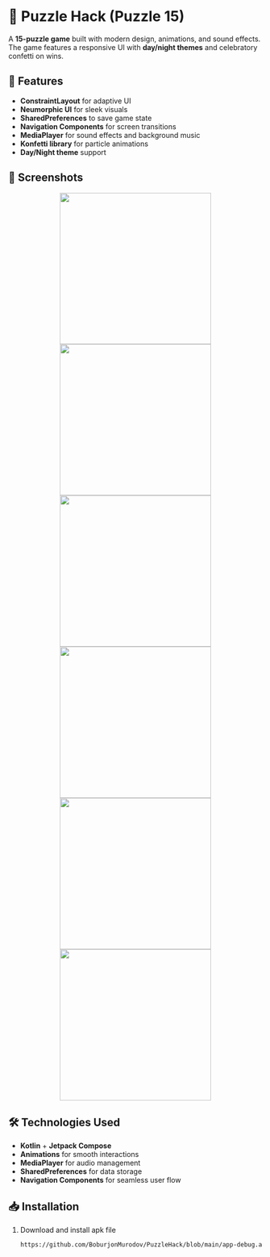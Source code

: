 # 🧩 Puzzle Hack (Puzzle 15)

A **15-puzzle game** built with modern design, animations, and sound effects. The game features a responsive UI with **day/night themes** and celebratory confetti on wins.

## 🚀 Features
- **ConstraintLayout** for adaptive UI  
- **Neumorphic UI** for sleek visuals  
- **SharedPreferences** to save game state  
- **Navigation Components** for screen transitions  
- **MediaPlayer** for sound effects and background music  
- **Konfetti library** for particle animations  
- **Day/Night theme** support  

## 📸 Screenshots
<p align="center">
  <img src="./Screenshot_20241025_154713_PuzzleHack.jpg" width="300"/>
  <img src="./Screenshot_20241025_154718_PuzzleHack.jpg" width="300"/>
  <img src="./Screenshot_20241025_154957_PuzzleHack.jpg" width="300"/>
  <img src="./Screenshot_20241025_155004_PuzzleHack.jpg" width="300"/>
  <img src="./Screenshot_20241025_155011_PuzzleHack.jpg" width="300"/>
  <img src="./Screenshot_20241025_154723_PuzzleHack.jpg" width="300"/>
</p>

## 🛠️ Technologies Used
- **Kotlin** + **Jetpack Compose**  
- **Animations** for smooth interactions  
- **MediaPlayer** for audio management  
- **SharedPreferences** for data storage  
- **Navigation Components** for seamless user flow  

## 📥 Installation
1. Download and install apk file
   ```bash
   https://github.com/BoburjonMurodov/PuzzleHack/blob/main/app-debug.apk
